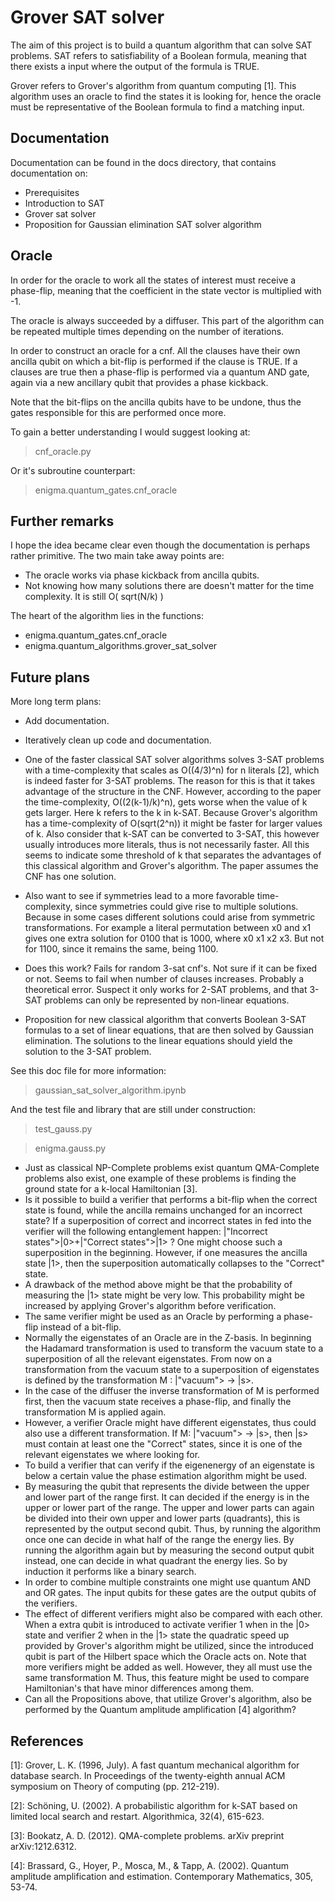 # Grover SAT solver
The aim of this project is to build a quantum algorithm that can solve SAT problems. SAT refers to satisfiability of a Boolean formula, meaning that there exists a input where the output of the formula is TRUE.

Grover refers to Grover's algorithm from quantum computing [1]. This algorithm uses an oracle to find the states it is looking for, hence the oracle must be representative of the Boolean formula to find a matching input.

## Documentation

Documentation can be found in the docs directory, that contains documentation on:

* Prerequisites
* Introduction to SAT
* Grover sat solver
* Proposition for Gaussian elimination SAT solver algorithm

## Oracle

In order for the oracle to work all the states of interest must receive a phase-flip, meaning that the coefficient in the state vector is multiplied with -1.

The oracle is always succeeded by a diffuser. This part of the algorithm can be repeated multiple times depending on the number of iterations.

In order to construct an oracle for a cnf. All the clauses have their own ancilla qubit on which a bit-flip is performed if the clause is TRUE. If a clauses are true then a phase-flip is performed via a quantum AND gate, again via a new ancillary qubit that provides a phase kickback.

Note that the bit-flips on the ancilla qubits have to be undone, thus the gates responsible for this are performed once more.

To gain a better understanding I would suggest looking at:

> cnf_oracle.py

Or it's subroutine counterpart:

> enigma.quantum_gates.cnf_oracle

## Further remarks

I hope the idea became clear even though the documentation is perhaps rather primitive. The two main take away points are:

* The oracle works via phase kickback from ancilla qubits.
* Not knowing how many solutions there are doesn't matter for the time complexity. It is still O( sqrt(N/k) )

The heart of the algorithm lies in the functions:

* enigma.quantum_gates.cnf_oracle
* enigma.quantum_algorithms.grover_sat_solver

## Future plans

More long term plans:

* Add documentation.
* Iteratively clean up code and documentation.
* One of the faster classical SAT solver algorithms solves 3-SAT problems with a time-complexity that scales as O((4/3)^n) for n literals [2], which is indeed faster for 3-SAT problems. The reason for this is that it takes advantage of the structure in the CNF. However, according to the paper the time-complexity, O((2(k-1)/k)^n), gets worse when the value of k gets larger. Here k refers to the k in k-SAT. Because Grover's algorithm has a time-complexity of O(sqrt(2^n)) it might be faster for larger values of k. Also consider that k-SAT can be converted to 3-SAT, this however usually introduces more literals, thus is not necessarily faster. All this seems to indicate some threshold of k that separates the advantages of this classical algorithm and Grover's algorithm. The paper assumes the CNF has one solution.    
* Also want to see if symmetries lead to a more favorable time-complexity, since symmetries could give rise to multiple solutions. Because in some cases different solutions could arise from symmetric transformations. For example a literal permutation between x0 and x1 gives one extra solution for 0100 that is 1000, where x0 x1 x2 x3. But not for 1100, since it remains the same, being 1100.
* Does this work? Fails for random 3-sat cnf's. Not sure if it can be fixed or not. Seems to fail when number of clauses increases. Probably a theoretical error. Suspect it only works for 2-SAT problems, and that 3-SAT problems can only be represented by non-linear equations.

* Proposition for new classical algorithm that converts Boolean 3-SAT formulas to a set of linear equations, that are then solved by Gaussian elimination. The solutions to the linear equations should yield the solution to the 3-SAT problem.

See this doc file for more information:

> gaussian_sat_solver_algorithm.ipynb

And the test file and library that are still under construction:

> test_gauss.py

> enigma.gauss.py

* Just as classical NP-Complete problems exist quantum QMA-Complete problems also exist, one example of these problems is finding the ground state for a k-local Hamiltonian [3].
* Is it possible to build a verifier that performs a bit-flip when the correct state is found, while the ancilla remains unchanged for an incorrect state? If a superposition of correct and incorrect states in fed into the verifier will the following entanglement happen: |"Incorrect states">|0>+|"Correct states">|1> ? One might choose such a superposition in the beginning. However, if one measures the ancilla state |1>, then the superposition automatically collapses to the "Correct" state.
* A drawback of the method above might be that the probability of measuring the |1> state might be very low. This probability might be increased by applying Grover's algorithm before verification.
* The same verifier might be used as an Oracle by performing a phase-flip instead of a bit-flip.
* Normally the eigenstates of an Oracle are in the Z-basis. In beginning the Hadamard transformation is used to transform the vacuum state to a superposition of all the relevant eigenstates. From now on a transformation from the vacuum state to a superposition of eigenstates is defined by the transformation M : |"vacuum"> -> |s>.
* In the case of the diffuser the inverse transformation of M is performed first, then the vacuum state receives a phase-flip, and finally the transformation M is applied again.
* However, a verifier Oracle might have different eigenstates, thus could also use a different transformation. If M: |"vacuum"> -> |s>, then |s> must contain at least one the "Correct" states, since it is one of the relevant eigenstates we where looking for.
* To build a verifier that can verify if the eigenenergy of an eigenstate is below a certain value the phase estimation algorithm might be used.
* By measuring the qubit that represents the divide between the upper and lower part of the range first. It can decided if the energy is in the upper or lower part of the range. The upper and lower parts can again be divided into their own upper and lower parts (quadrants), this is represented by the output second qubit. Thus, by running the algorithm once one can decide in what half of the range the energy lies. By running the algorithm again but by measuring the second output qubit instead, one can decide in what quadrant the energy lies. So by induction it performs like a binary search.
* In order to combine multiple constraints one might use quantum AND and OR gates. The input qubits for these gates are the output qubits of the verifiers.
* The effect of different verifiers might also be compared with each other. When a extra qubit is introduced to activate verifier 1 when in the |0> state and verifier 2 when in the |1> state the quadratic speed up provided by Grover's algorithm might be utilized, since the introduced qubit is part of the Hilbert space which the Oracle acts on. Note that more verifiers might be added as well. However, they all must use the same transformation M. Thus, this feature might be used to compare Hamiltonian's that have minor differences among them.
* Can all the Propositions above, that utilize Grover's algorithm, also be performed by the Quantum amplitude amplification [4] algorithm?

## References

[1]: Grover, L. K. (1996, July). A fast quantum mechanical algorithm for database search. In Proceedings of the twenty-eighth annual ACM symposium on Theory of computing (pp. 212-219).

[2]: Schöning, U. (2002). A probabilistic algorithm for k-SAT based on limited local search and restart. Algorithmica, 32(4), 615-623.

[3]: Bookatz, A. D. (2012). QMA-complete problems. arXiv preprint arXiv:1212.6312.

[4]: Brassard, G., Hoyer, P., Mosca, M., & Tapp, A. (2002). Quantum amplitude amplification and estimation. Contemporary Mathematics, 305, 53-74.
